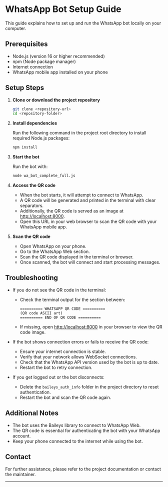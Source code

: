 # WhatsApp Bot Setup Guide

This guide explains how to set up and run the WhatsApp bot locally on your computer.

## Prerequisites

- Node.js (version 16 or higher recommended)
- npm (Node package manager)
- Internet connection
- WhatsApp mobile app installed on your phone

## Setup Steps

1. **Clone or download the project repository**

   ```bash
   git clone <repository-url>
   cd <repository-folder>
   ```

2. **Install dependencies**

   Run the following command in the project root directory to install required Node.js packages:

   ```bash
   npm install
   ```

3. **Start the bot**

   Run the bot with:

   ```bash
   node wa_bot_complete_full.js
   ```

4. **Access the QR code**

   - When the bot starts, it will attempt to connect to WhatsApp.
   - A QR code will be generated and printed in the terminal with clear separators.
   - Additionally, the QR code is served as an image at [http://localhost:8000](http://localhost:8000).
   - Open this URL in your web browser to scan the QR code with your WhatsApp mobile app.

5. **Scan the QR code**

   - Open WhatsApp on your phone.
   - Go to the WhatsApp Web section.
   - Scan the QR code displayed in the terminal or browser.
   - Once scanned, the bot will connect and start processing messages.

## Troubleshooting

- If you do not see the QR code in the terminal:
  - Check the terminal output for the section between:
    ```
    ========== WHATSAPP QR CODE ==========
    (QR code ASCII art)
    ========== END OF QR CODE ==========
    ```
  - If missing, open [http://localhost:8000](http://localhost:8000) in your browser to view the QR code image.

- If the bot shows connection errors or fails to receive the QR code:
  - Ensure your internet connection is stable.
  - Verify that your network allows WebSocket connections.
  - Check that the WhatsApp API version used by the bot is up to date.
  - Restart the bot to retry connection.

- If you get logged out or the bot disconnects:
  - Delete the `baileys_auth_info` folder in the project directory to reset authentication.
  - Restart the bot and scan the QR code again.

## Additional Notes

- The bot uses the Baileys library to connect to WhatsApp Web.
- The QR code is essential for authenticating the bot with your WhatsApp account.
- Keep your phone connected to the internet while using the bot.

## Contact

For further assistance, please refer to the project documentation or contact the maintainer.

---

